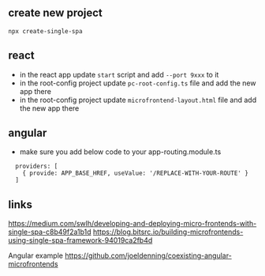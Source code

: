 ## create new project
`npx create-single-spa`

## react
- in the react app update `start` script and add `--port 9xxx` to it
- in the root-config project update `pc-root-config.ts` file and add the new app there
- in the root-config project update `microfrontend-layout.html` file and add the new app there

## angular
- make sure you add below code to your app-routing.module.ts
```
  providers: [
    { provide: APP_BASE_HREF, useValue: '/REPLACE-WITH-YOUR-ROUTE' }
  ]
```

## links
https://medium.com/swlh/developing-and-deploying-micro-frontends-with-single-spa-c8b49f2a1b1d
https://blog.bitsrc.io/building-microfrontends-using-single-spa-framework-94019ca2fb4d

Angular example
https://github.com/joeldenning/coexisting-angular-microfrontends